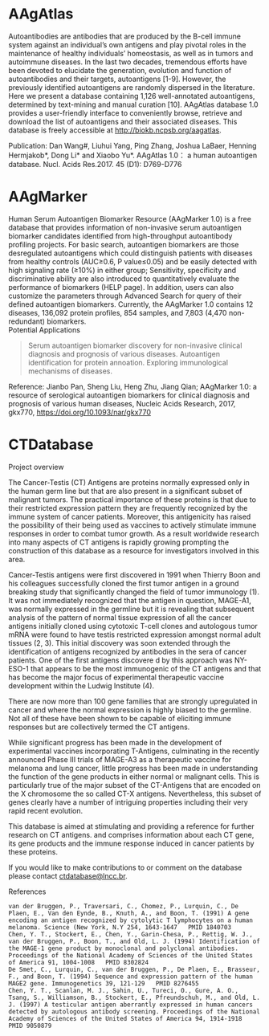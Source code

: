 # AAgAtlas

Autoantibodies are antibodies that are produced by the B-cell immune system against an individual’s own antigens and play pivotal roles in the maintenance of healthy individuals’ homeostasis, as well as in tumors and autoimmune diseases. In the last two decades, tremendous efforts have been devoted to elucidate the generation, evolution and function of autoantibodies and their targets, autoantigens [1-9]. However, the previously identified autoantigens are randomly dispersed in the literature. Here we present a database containing 1,126 well-annotated autoantigens, determined by text-mining and manual curation [10]. AAgAtlas database 1.0 provides a user-friendly interface to conveniently browse, retrieve and download the list of autoantigens and their associated diseases. This database is freely accessible at http://biokb.ncpsb.org/aagatlas.

Publication: Dan Wang#, Liuhui Yang, Ping Zhang, Joshua LaBaer, Henning Hermjakob*, Dong Li* and Xiaobo Yu*. AAgAtlas 1.0： a human autoantigen database. Nucl. Acids Res.2017. 45 (D1): D769-D776

# AAgMarker

Human Serum Autoantigen Biomarker Resource (AAgMarker 1.0) is a free database that provides information of non-invasive serum autoantigen biomarker candidates identified from high-throughput autoantibody profiling projects. For basic search, autoantigen biomarkers are those desregulated autoantigens which could distinguish patients with diseases from healthy controls (AUC≥0.6, P value≤0.05) and be easily detected with high signaling rate (≥10%) in either group; Sensitivity, specificity and discriminative ability are also introduced to quantitatively evaluate the performance of biomarkers (HELP page). In addition, users can also customize the parameters through Advanced Search for query of their defined autoantigen biomarkers. Currently, the AAgMarker 1.0 contains 12 diseases, 136,092 protein profiles, 854 samples, and 7,803 (4,470 non-redundant) biomarkers.  
Potential Applications
>Serum autoantigen biomarker discovery for non-invasive clinical diagnosis and prognosis of various diseases.
>Autoantigen identification for protein annoation.
>Exploring immunological mechanisms of diseases.

Reference: Jianbo Pan, Sheng Liu, Heng Zhu, Jiang Qian; AAgMarker 1.0: a resource of serological autoantigen biomarkers for clinical diagnosis and prognosis of various human diseases, Nucleic Acids Research, 2017, gkx770, https://doi.org/10.1093/nar/gkx770

# CTDatabase

Project overview

The Cancer-Testis (CT) Antigens are proteins normally expressed only in the human germ line but that are also present in a significant subset of malignant tumors. The practical importance of these proteins is that due to their restricted expression pattern they are frequently recognized by the immune system of cancer patients. Moreover, this antigenicity has raised the possibility of their being used as vaccines to actively stimulate immune responses in order to combat tumor growth. As a result worldwide research into many aspects of CT antigens is rapidly growing prompting the construction of this database as a resource for investigators involved in this area.

Cancer-Testis antigens were first discovered in 1991 when Thierry Boon and his colleagues successfully cloned the first tumor antigen in a ground breaking study that significantly changed the field of tumor immunology (1). It was not immediately recognized that the antigen in question, MAGE-A1, was normally expressed in the germline but it is revealing that subsequent analysis of the pattern of normal tissue expression of all the cancer antigens initially cloned using cytotoxic T-cell clones and autologous tumor mRNA were found to have testis restricted expression amongst normal adult tissues (2, 3). This initial discovery was soon extended through the identification of antigens recognized by antibodies in the sera of cancer patients. One of the first antigens discovere d by this approach was NY-ESO-1 that appears to be the most immunogenic of the CT antigens and that has become the major focus of experimental therapeutic vaccine development within the Ludwig Institute (4).

There are now more than 100 gene families that are strongly upregulated in cancer and where the normal expression is highly biased to the germline. Not all of these have been shown to be capable of eliciting immune responses but are collectively termed the CT antigens.

While significant progress has been made in the development of experimental vaccines incorporating T-Antigens, culminating in the recently announced Phase III trials of MAGE-A3 as a therapeutic vaccine for melanoma and lung cancer, little progress has been made in understanding the function of the gene products in either normal or malignant cells. This is particularly true of the major subset of the CT-Antigens that are encoded on the X chromosome the so called CT-X antigens. Nevertheless, this subset of genes clearly have a number of intriguing properties including their very rapid recent evolution.

This database is aimed at stimulating and providing a reference for further research on CT antigens. and comprises information about each CT gene, its gene products and the immune response induced in cancer patients by these proteins.

If you would like to make contributions to or comment on the database please contact ctdatabase@lncc.br.

References

    van der Bruggen, P., Traversari, C., Chomez, P., Lurquin, C., De Plaen, E., Van den Eynde, B., Knuth, A., and Boon, T. (1991) A gene encoding an antigen recognized by cytolytic T lymphocytes on a human melanoma. Science (New York, N.Y 254, 1643-1647   PMID 1840703
    Chen, Y. T., Stockert, E., Chen, Y., Garin-Chesa, P., Rettig, W. J., van der Bruggen, P., Boon, T., and Old, L. J. (1994) Identification of the MAGE-1 gene product by monoclonal and polyclonal antibodies. Proceedings of the National Academy of Sciences of the United States of America 91, 1004-1008   PMID 8302824
    De Smet, C., Lurquin, C., van der Bruggen, P., De Plaen, E., Brasseur, F., and Boon, T. (1994) Sequence and expression pattern of the human MAGE2 gene. Immunogenetics 39, 121-129   PMID 8276455
    Chen, Y. T., Scanlan, M. J., Sahin, U., Tureci, O., Gure, A. O., Tsang, S., Williamson, B., Stockert, E., Pfreundschuh, M., and Old, L. J. (1997) A testicular antigen aberrantly expressed in human cancers detected by autologous antibody screening. Proceedings of the National Academy of Sciences of the United States of America 94, 1914-1918   PMID 9050879
    
    
